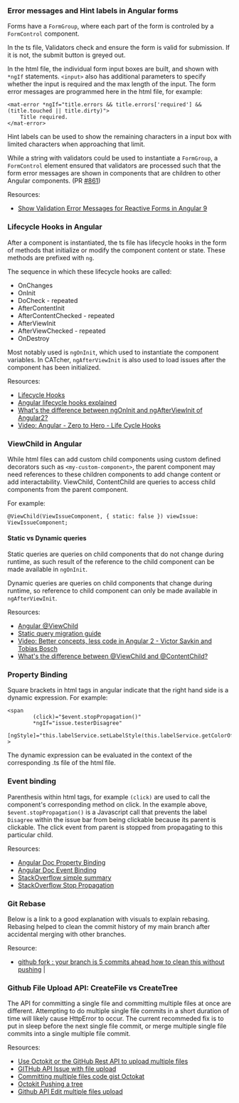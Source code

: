 ### Error messages and Hint labels in Angular forms 

Forms have a `FormGroup`, where each part of the form is controled by a `FormControl` component. 

In the ts file, Validators check and ensure the form is valid for submission. If it is not, the submit button is greyed out. 

In the html file, the individual form input boxes are built, and shown with `*ngIf` statements. `<input>` also has additional parameters to specify whether the input is required and the max length of the input. The form error messages are programmed here in the html file, for example: 
```
<mat-error *ngIf="title.errors && title.errors['required'] && (title.touched || title.dirty)">
    Title required.
</mat-error>
```

Hint labels can be used to show the remaining characters in a input box with limited characters when approaching that limit. 

While a string with validators could be used to instantiate a `FormGroup`, a `FormControl` element ensured that validators are processed such that the form error messages are shown in components that are children to other Angular components. (PR [#861](https://github.com/CATcher-org/CATcher/pull/861))

Resources:
* [Show Validation Error Messages for Reactive Forms in Angular 9](https://www.kiltandcode.com/2020/08/13/show-validation-error-messages-for-reactive-forms-in-angular-9/)


### Lifecycle Hooks in Angular

After a component is instantiated, the ts file has lifecycle hooks in the form of methods that initialize or modify the component content or state. These methods are prefixed with `ng`. 

The sequence in which these lifecycle hooks are called:
* OnChanges
* OnInit
* DoCheck  - repeated
* AfterContentInit
* AfterContentChecked  - repeated
* AfterViewInit
* AfterViewChecked   - repeated
* OnDestroy

Most notably used is `ngOnInit`, which used to instantiate the component variables. In CATcher, `ngAfterViewInit` is also used to load issues after the component has been initialized.

Resources:
* [Lifecycle Hooks](https://angular.io/guide/lifecycle-hooks)
* [Angular lifecycle hooks explained](https://blog.logrocket.com/angular-lifecycle-hooks/)
* [What's the difference between ngOnInit and ngAfterViewInit of Angular2?](https://stackoverflow.com/questions/40817336/whats-the-difference-between-ngoninit-and-ngafterviewinit-of-angular2#:~:text=ngOnInit()%20is%20called%20right,its%20children's%20views%2C%20are%20created)
* [Video: Angular - Zero to Hero - Life Cycle Hooks](https://www.youtube.com/watch?v=kKtrHrciIVs&ab_channel=WebTechTalk)

### ViewChild in Angular

While html files can add custom child components using custom defined decorators such as `<my-custom-component>`, the parent component may need references to these children components to add change content or add interactability. ViewChild, ContentChild are queries to access child components from the parent component.

For example:
```
@ViewChild(ViewIssueComponent, { static: false }) viewIssue: ViewIssueComponent;
```

#### Static vs Dynamic queries

Static queries are queries on child components that do not change during runtime, as such result of the reference to the child component can be made available in `ngOnInit`. 

Dynamic queries are queries on child components that change during runtime, so reference to child component can only be made available in `ngAfterViewInit`.

Resources:
* [Angular @ViewChild](https://blog.angular-university.io/angular-viewchild/)
* [Static query migration guide](https://angular.io/guide/static-query-migration#what-does-this-flag-mean-and-why-is-it-necessary)
* [Video: Better concepts, less code in Angular 2 - Victor Savkin and Tobias Bosch](https://www.youtube.com/watch?v=4YmnbGoh49U&ab_channel=AngularConnect)
* [What's the difference between @ViewChild and @ContentChild?](https://stackoverflow.com/questions/34326745/whats-the-difference-between-viewchild-and-contentchild)


### Property Binding

Square brackets in html tags in angular indicate that the right hand side is a dynamic expression. For example:

```
<span
        (click)="$event.stopPropagation()"
        *ngIf="issue.testerDisagree"
        [ngStyle]="this.labelService.setLabelStyle(this.labelService.getColorOfLabel('Rejected'))" >

```

The dynamic expression can be evaluated in the context of the corresponding .ts file of the html file.

### Event binding

Parenthesis within html tags, for example `(click)` are used to call the component's corresponding method on click. In the example above, `$event.stopPropagation()` is a Javascript call that prevents the label `Disagree` within the issue bar from being clickable because its parent is clickable. The click event from parent is stopped from propagating to this particular child. 


Resources:
* [Angular Doc Property Binding](https://angular.io/guide/property-binding)
* [Angular Doc Event Binding](https://angular.io/guide/event-binding)
* [StackOverflow simple summary](https://stackoverflow.com/a/35944965)
* [StackOverflow Stop Propagation](https://stackoverflow.com/questions/32315647/javascript-how-does-event-stoppropagation-work)

### Git Rebase

Below is a link to a good explanation with visuals to explain rebasing. Rebasing helped to clean the commit history of my main branch after accidental merging with other branches.

Resource:
* [github fork : your branch is 5 commits ahead how to clean this without pushing](https://stackoverflow.com/a/29049698) |

### Github File Upload API: CreateFile vs CreateTree

The API for committing a single file and committing multiple files at once are different.
Attempting to do multiple single file commits in a short duration of time will likely cause HttpError to occur. The current recommeded fix is to put in sleep before the next single file commit, or merge multiple single file commits into a single multiple file commit.

Resources:
* [Use Octokit or the GitHub Rest API to upload multiple files](https://stackoverflow.com/a/58837709)
* [GITHub API Issue with file upload](https://stackoverflow.com/a/19732043)
* [Committing multiple files code gist Octokat](https://gist.github.com/StephanHoyer/91d8175507fcae8fb31a)
* [Octokit Pushing a tree](https://github.com/octokit/octokit.js/issues/1308)
* [Github API Edit multiple files upload](https://stackoverflow.com/questions/61583403/edit-multiple-files-in-single-commit-with-github-api)



